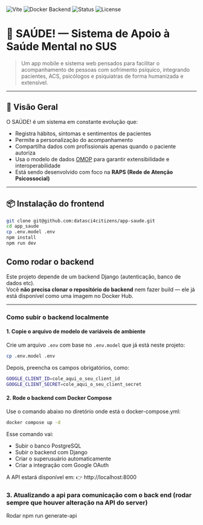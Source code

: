 ![Vite](https://img.shields.io/badge/built%20with-vite-blue.svg)
![Docker Backend](https://img.shields.io/badge/backend-django--allauth-informational)
![Status](https://img.shields.io/badge/status-beta-yellow)
![License](https://img.shields.io/badge/license-MIT-brightgreen)

# 🧠 SAÚDE! — Sistema de Apoio à Saúde Mental no SUS

> Um app mobile e sistema web pensados para facilitar o acompanhamento de pessoas com sofrimento psíquico, integrando pacientes, ACS, psicólogos e psiquiatras de forma humanizada e extensível.

---

## 🚀 Visão Geral

O SAÚDE! é um sistema em constante evolução que:

- Registra hábitos, sintomas e sentimentos de pacientes
- Permite a personalização do acompanhamento
- Compartilha dados com profissionais apenas quando o paciente autoriza
- Usa o modelo de dados [OMOP](https://www.ohdsi.org/data-standardization/the-common-data-model/) para garantir extensibilidade e interoperabilidade
- Está sendo desenvolvido com foco na **RAPS (Rede de Atenção Psicossocial)**

---

## 📦 Instalação do frontend

```bash
git clone git@github.com:datasci4citizens/app-saude.git
cd app_saude
cp .env.model .env
npm install
npm run dev
```

## Como rodar o backend

Este projeto depende de um backend Django (autenticação, banco de dados etc).  
Você **não precisa clonar o repositório do backend** nem fazer build — ele já está disponível como uma imagem no Docker Hub.

---

### Como subir o backend localmente

#### 1. Copie o arquivo de modelo de variáveis de ambiente

Crie um arquivo `.env` com base no `.env.model` que já está neste projeto:

```bash
cp .env.model .env
```

Depois, preencha os campos obrigatórios, como:
```bash
GOOGLE_CLIENT_ID=cole_aqui_o_seu_client_id
GOOGLE_CLIENT_SECRET=cole_aqui_o_seu_client_secret
```

#### 2. Rode o backend com Docker Compose
Use o comando abaixo no diretório onde está o docker-compose.yml:
```bash
docker compose up -d
```

Esse comando vai:

- Subir o banco PostgreSQL
- Subir o backend com Django
- Criar o superusuário automaticamente
- Criar a integração com Google OAuth

A API estará disponível em:
👉 http://localhost:8000

### 3. Atualizando a api para comunicação com o back end (rodar sempre que houver alteração na API do server)
 Rodar npm run generate-api